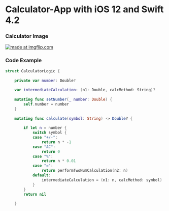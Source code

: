 # Calculator-App with iOS 12 and Swift 4.2

### Calculator Image
<a href="https://imgflip.com/gif/2jckv9"><img src="https://i.imgflip.com/2jckv9.gif" title="made at imgflip.com"/></a>

### Code Example
```Swift
struct CalculatorLogic {
    
    private var number: Double?
    
    var intermediateCalculation: (n1: Double, calcMethod: String)?
    
    mutating func setNumber(_ number: Double) {
        self.number = number
    }
    
    mutating func calculate(symbol: String) -> Double? {
        
        if let n = number {
            switch symbol {
            case "+/-":
                return n * -1
            case "AC":
                return 0
            case "%":
                return n * 0.01
            case "=":
                return performTwoNumCalculation(n2: n)
            default:
                intermediateCalculation = (n1: n, calcMethod: symbol)
            }
        }
        return nil
        
    }
